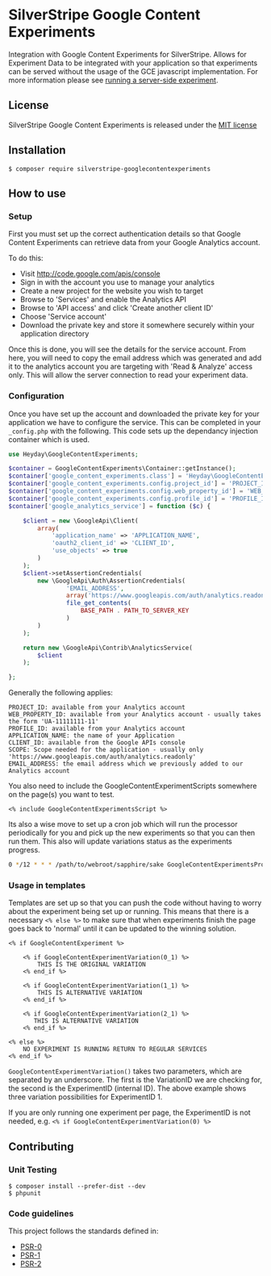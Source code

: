 # SilverStripe Google Content Experiments

Integration with Google Content Experiments for SilverStripe. Allows for Experiment Data to be integrated with your
application so that experiments can be served without the usage of the GCE javascript implementation. For more
information please see [running a server-side experiment](https://developers.google.com/analytics/solutions/experiments-server-side).

## License

SilverStripe Google Content Experiments is released under the [MIT license](http://heyday.mit-license.org/)

## Installation

	$ composer require silverstripe-googlecontentexperiments

## How to use

### Setup

First you must set up the correct authentication details so that Google Content Experiments can retrieve data from your
Google Analytics account.

To do this:
 * Visit http://code.google.com/apis/console
 * Sign in with the account you use to manage your analytics
 * Create a new project for the website you wish to target
 * Browse to 'Services' and enable the Analytics API
 * Browse to 'API access' and click 'Create another client ID'
 * Choose 'Service account'
 * Download the private key and store it somewhere securely within your application directory

Once this is done, you will see the details for the service account. From here, you will need to copy the email address
which was generated and add it to the analytics account you are targeting with 'Read & Analyze' access only. This will
allow the server connection to read your experiment data.

### Configuration

Once you have set up the account and downloaded the private key for your application we have to configure the service.
This can be completed in your `_config.php` with the following. This code sets up the dependancy injection container
which is used.

```php
use Heyday\GoogleContentExperiments;

$container = GoogleContentExperiments\Container::getInstance();
$container['google_content_experiments.class'] = 'Heyday\GoogleContentExperiments\GoogleContentExperiments';
$container['google_content_experiments.config.project_id'] = 'PROJECT_ID';
$container['google_content_experiments.config.web_property_id'] = 'WEB_PROPERTY_ID';
$container['google_content_experiments.config.profile_id'] = 'PROFILE_ID';
$container['google_analytics_service'] = function ($c) {

    $client = new \GoogleApi\Client(
        array(
            'application_name' => 'APPLICATION_NAME',
            'oauth2_client_id' => 'CLIENT_ID',
            'use_objects' => true
        )
    );
    $client->setAssertionCredentials(
        new \GoogleApi\Auth\AssertionCredentials(
                'EMAIL_ADDRESS',
                array('https://www.googleapis.com/auth/analytics.readonly'), // SCOPE
                file_get_contents(
                    BASE_PATH . PATH_TO_SERVER_KEY
                )
        )
    );

    return new \GoogleApi\Contrib\AnalyticsService(
        $client
    );

};

```

Generally the following applies:
```
PROJECT_ID: available from your Analytics account
WEB_PROPERTY_ID: available from your Analytics account - usually takes the form 'UA-11111111-11'
PROFILE_ID: available from your Analytics account
APPLICATION_NAME: the name of your Application
CLIENT_ID: available from the Google APIs console
SCOPE: Scope needed for the application - usually only 'https://www.googleapis.com/auth/analytics.readonly'
EMAIL_ADDRESS: the email address which we previously added to our Analytics account
```
You also need to include the GoogleContentExperimentScripts somewhere on the page(s) you want to test.
```
<% include GoogleContentExperimentsScript %>
```

Its also a wise move to set up a cron job which will run the processor periodically for you and pick up the new
experiments so that you can then run them. This also will update variations status as the experiments progress.

```bash
0 */12 * * * /path/to/webroot/sapphire/sake GoogleContentExperimentsProcessor
```

### Usage in templates

Templates are set up so that you can push the code without having to worry about the experiment being set up or running.
This means that there is a necessary `<% else %>` to make sure that when experiments finish the page goes back to
'normal' until it can be updated to the winning solution.

```
<% if GoogleContentExperiment %>

    <% if GoogleContentExperimentVariation(0_1) %>
        THIS IS THE ORIGINAL VARIATION
    <% end_if %>

    <% if GoogleContentExperimentVariation(1_1) %>
        THIS IS ALTERNATIVE VARIATION
    <% end_if %>

    <% if GoogleContentExperimentVariation(2_1) %>
       THIS IS ALTERNATIVE VARIATION
    <% end_if %>

<% else %>
    NO EXPERIMENT IS RUNNING RETURN TO REGULAR SERVICES
<% end_if %>
```
`GoogleContentExperimentVariation()` takes two parameters, which are separated by an underscore. The first is the
VariationID we are checking for, the second is the ExperimentID (internal ID). The above example shows three variation
possibilities for ExperimentID 1.

If you are only running one experiment per page, the ExperimentID is not needed, e.g. `<% if GoogleContentExperimentVariation(0) %>`


## Contributing

### Unit Testing

	$ composer install --prefer-dist --dev
	$ phpunit

### Code guidelines

This project follows the standards defined in:

* [PSR-0](https://github.com/php-fig/fig-standards/blob/master/accepted/PSR-0.md)
* [PSR-1](https://github.com/php-fig/fig-standards/blob/master/accepted/PSR-1-basic-coding-standard.md)
* [PSR-2](https://github.com/php-fig/fig-standards/blob/master/accepted/PSR-2-coding-style-guide.md)